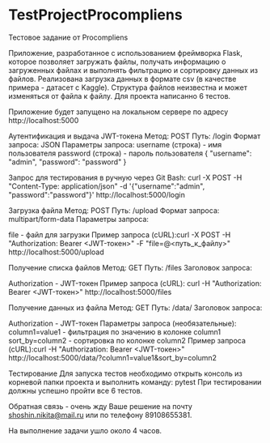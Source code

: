 # TestProjectProcompliens
 Тестовое задание от Procompliens

Приложение, разработанное с использованием фреймворка Flask, которое позволяет загружать файлы,
получать информацию о загруженных файлах и выполнять фильтрацию и сортировку данных из файлов.
Реализована загрузка данных в формате csv (в качестве примера - датасет с Kaggle). 
Структура файлов неизвестна и может изменяться от файла к файлу.
Для проекта написанно 6 тестов. 

Приложение будет запущено на локальном сервере по адресу http://localhost:5000

Аутентификация и выдача JWT-токена
Метод: POST
Путь: /login
Формат запроса: JSON
Параметры запроса:
username (строка) - имя пользователя
password (строка) - пароль пользователя
{
  "username": "admin",
  "password": "password"
}

Запрос для тестирования в ручную через Git Bash:
curl -X POST -H "Content-Type: application/json" -d '{"username":"admin", "password":"password"}' http://localhost:5000/login

Загрузка файла
Метод: POST
Путь: /upload
Формат запроса: multipart/form-data
Параметры запроса:

file - файл для загрузки
Пример запроса (cURL):curl -X POST -H "Authorization: Bearer <JWT-токен>" -F "file=@<путь_к_файлу>" http://localhost:5000/upload

Получение списка файлов
Метод: GET
Путь: /files
Заголовок запроса:

Authorization - JWT-токен
Пример запроса (cURL): curl -H "Authorization: Bearer <JWT-токен>" http://localhost:5000/files

Получение данных из файла
Метод: GET
Путь: /data/<filename>
Заголовок запроса:

Authorization - JWT-токен
Параметры запроса (необязательные):
column1=value1 - фильтрация по значению в колонке column1
sort_by=column2 - сортировка по колонке column2
Пример запроса (cURL):curl -H "Authorization: Bearer <JWT-токен>" http://localhost:5000/data/<filename>?column1=value1&sort_by=column2


Тестирование
Для запуска тестов необходимо открыть консоль из корневой папки проекта и выполнить команду: pytest
При тестировании должны успешно пройти все 6 тестов.

Обратная связь - очень жду Ваше решение на почту shoshin.nikita@mail.ru или по телефону 89108655381. 

На выполнение задачи ушло около 4 часов. 